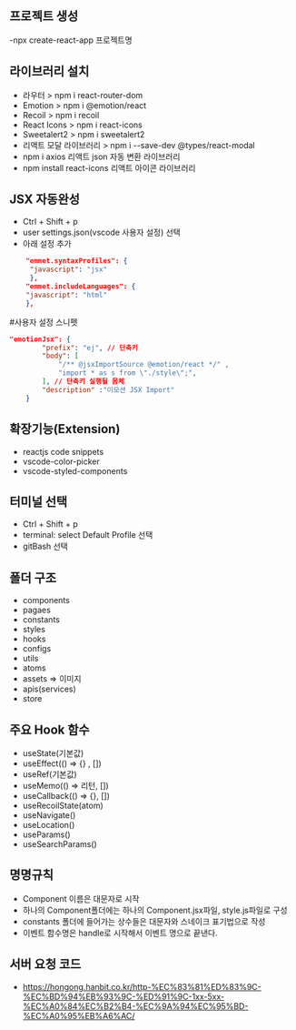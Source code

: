 ## 프로젝트 생성
-npx create-react-app 프로젝트명

## 라이브러리 설치
- 라우터 > npm i react-router-dom
- Emotion > npm i @emotion/react
- Recoil > npm i recoil
- React Icons > npm i react-icons
- Sweetalert2 > npm i sweetalert2
- 리액트 모달 라이브러리 > npm i --save-dev @types/react-modal
- npm i axios 리액트 json 자동 변환 라이브러리
- npm install react-icons 리액트 아이콘 라이브러리


## JSX 자동완성
- Ctrl + Shift + p 
- user settings.json(vscode 사용자 설정) 선택
- 아래 설정 추가
```json
    "emmet.syntaxProfiles": {
     "javascript": "jsx" 
     },
    "emmet.includeLanguages": {
    "javascript": "html"
    },
```

#사용자 설정 스니펫
```json
"emotionJsx": {
		"prefix": "ej", // 단축키
		"body": [
			"/** @jsxImportSource @emotion/react */" ,
			"import * as s from \"./style\";",
		], // 단축키 실행될 몸체
		"description" :"이모션 JSX Import"
	}
```

## 확장기능(Extension)
- reactjs code snippets
- vscode-color-picker
- vscode-styled-components

## 터미널 선택
- Ctrl + Shift + p
- terminal: select Default Profile 선택
- gitBash 선택

## 폴더 구조
- components
- pagaes
- constants
- styles
- hooks
- configs
- utils
- atoms
- assets => 이미지
- apis(services)
- store

## 주요 Hook 함수
- useState(기본값)
- useEffect(() => {} , [])
- useRef(기본값)
- useMemo(() => 리턴, [])
- useCallback(() => {}, [])
- useRecoilState(atom)
- useNavigate()
- useLocation()
- useParams()
- useSearchParams()

## 명명규칙
- Component 이름은 대문자로 시작
- 하나의 Component폴더에는 하나의 
Component.jsx파일, style.js파일로 구성 
- constants 폴더에 들어가는 상수들은 대문자와 스네이크 표기법으로 작성
- 이벤트 함수명은 handle로 시작해서 이벤트 명으로 끝낸다.

## 서버 요청 코드
- https://hongong.hanbit.co.kr/http-%EC%83%81%ED%83%9C-%EC%BD%94%EB%93%9C-%ED%91%9C-1xx-5xx-%EC%A0%84%EC%B2%B4-%EC%9A%94%EC%95%BD-%EC%A0%95%EB%A6%AC/